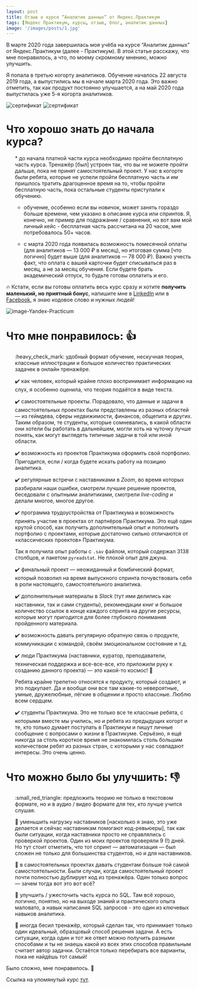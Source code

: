 ```yaml
---
layout: post
title: Отзыв о курсе “Аналитик данных” от Яндекс.Практикум
tags: [Яндекс Практикум, курсы, отзыв, блог, аналитик данных]
image: '/images/posts/1.jpg'
---
```


В марте 2020 года завершилась моя учёба на курсе “Аналитик данных” от Яндекс.Практикум (далее - Практикум). В этой статье расскажу, что мне понравилось, а что, по моему скромному мнению, можно улучшить.

Я попала в третью когорту аналитиков. Обучение началось 22 августа 2019 года, а выпустились мы в начале марта 2020 года. Это важно отметить, так как продукт постоянно улучшается, а на май 2020 года выпустилась уже 5-я когорта аналитиков.

![сертификат]('/images/posts/p1.png')
![сертификат]('/images/posts/p2.png')

# Что хорошо знать до начала курса?

<ul>
* до начала платной части курса необходимо пройти бесплатную часть курса. Тренажёр [был] устроен так, что вы не можете пройти дальше, пока не принят самостоятельный проект. У нас в когорте были ребята, которые не успели пройти бесплатную часть и им пришлось тратить драгоценное время на то, чтобы пройти бесплатную часть, пока остальные студенты приступали к обучению.

* обучение, особенно если вы новичок, может занять гораздо больше времени, чем указано в описание курса или спринтов. Я, конечно, не пример для подражание / сравнения, но вот вам мой личный кейс - бесплатная часть рассчитана на 20 часов, мне потребовалось 50+ часов.

* c марта 2020 года появилась возможность помесячной оплаты (для аналитиков — 13 000 ₽ в месяц), но итоговая сумма [что логично] будет выше (для аналитиков — 78 000 ₽). Важно учесть факт, что оплата с вашей карточки будет списываться раз в месяц, а не за месяц обучения. Если будете брать академический отпуск, то будьте готовы оплатить и его.

</ul>

:fire: Кстати, если вы готовы оплатить весь курс сразу и хотите **получить маленький, но приятный бонус**, напишите мне в [LinkedIn](https://www.linkedin.com/in/agnese-poikane-pucoka/) или в [Facebook](https://www.facebook.com/agnese.poikane/), я знаю кодовое слово и нужных людей!

![image-Yandex-Practicum]('/images/posts/9.jpg')

# Что мне понравилось: :+1:
<ul>
:heavy_check_mark: удобный формат обучение, нескучная теория, классные иллюстрации и большое количество практических задачек в онлайн тренажёре.

:heavy_check_mark: как человек, который крайне плохо воспринимает информацию на слух, я особенно оценила, что теория подаётся в виде текста.

:heavy_check_mark: самостоятельные проекты. Порадовало, что данные и задачи в самостоятельных проектах были представлены из разных областей — из геймдева, сферы недвижимости, финансов, общепита и других. Таким образом, те студенты, которые сомневались, в какой области они хотели бы работать в дальнейшем, могли хоть на чуточку лучше понять, как могут выглядеть типичные задачи в той или иной области.

:heavy_check_mark: возможность из проектов Практикума оформить свой портфолио. Пригодится, если / когда будете искать работу на позицию аналитика.

:heavy_check_mark: регулярные встречи с наставниками в *Zoom*, во время которых разбирали наши ошибки, смотрели лучшие решение проектов, беседовали с опытными аналитиками, смотрели *live-coding* и делали многое, многое другое.

:heavy_check_mark: программа трудоустройства от Практикума и возможность принять участие в проектах от партнёров Практикума. Это ещё один крутой способ, как получить дополнительный опыт и пополнить портфолио с проектами, которые достаточно сильно отличаются от «классических проектов» Практикума.

Так я получила опыт работы с `.sav` файлом, который содержал 3138 столбцов, и пакетом `pyreadstat`. Не плохой опыт для джуна.

:heavy_check_mark: финальный проект — неожиданный и бомбический формат, который позволил на время выпускного спринта почувствовать себя в роли настоящего, самостоятельного аналитика.

:heavy_check_mark: дополнительные материалы в *Slack* (тут ими делились как наставники, так и сами студенты), рекомендации книг и большое количество ссылок в конце каждого спринта на другие ресурсы, которые могут пригодится для более глубокого понимания пройденного материала.

:heavy_check_mark: возможность давать регулярную обратную связь о продукте, коммуникации с командой, своём эмоциональном состояние и т.д.

:heavy_check_mark: люди Практикума (наставники, куратор, преподаватели, техническая поддержка и все-все-все, кто приложили руку к созданию данного проекта) — это какой-то космос! :green_heart:

Ребята крайне трепетно относятся к продукту, который создают, и это подкупает. Да и вообще они все там какие-то невероятные, умные, дружелюбные, лёгкие в общении и просто классные. Люблю всем сердцем.

:heavy_check_mark: студенты Практикума. Это не только все те классные ребята, с которыми вместе мы учились, но и ребята из предыдущих когорт и те, кто только думает поступать в Практикум и пишут личные сообщение с вопросами о жизни в Практикуме. Серьёзно, я ещё никогда за столь короткое время не знакомилась столь большим количеством ребят из разных стран, с которыми у нас совпадают интересы. Это очень ценно.
</ul>

# Что можно было бы улучшить: :-1:
<ul>
:small_red_triangle: предложить теорию не только в текстовом формате, но и в аудио / видео формате для тех, кто лучше учится слушая.

:small_red_triangle: уменьшить нагрузку наставников [насколько я знаю, это уже делается и сейчас наставникам помогают код-ревьюеры], так как были ситуации, когда наставники просто не справлялись с проверкой проектов. Один из моих проектов проверяли 9 (!) дней. Но тут стоит отметить, что тот спринт — автоматизация — был сложен не только для большинства студентов, но и для наставников.

:small_red_triangle: в самостоятельных проектах давать студентам больше той самой самостоятельности. Были случаи, когда самостоятельный проект почти полностью дублирует код из тренажёра. Один только вопрос — зачем тогда вот это вот всё?

:small_red_triangle: улучшить / ужесточить часть курса по SQL. Там всё хорошо, логично, понятно, но на выходе знаний и практического опыта маловато, а навык написания SQL запросов - это один из ключевых навыков аналитика.

:small_red_triangle: иногда бесил тренажёр, который сделан так, что принимает только один идеальный, образцовый способ решения задачи. А есть ситуации, когда один и тот же ответ можно получить разными способами и ты не знаешь какой из всех этих способов правильным считает автор задачки. Остаётся только перебирать все варианты, пока не найдёшь тот самый!
</ul>

Было сложно, мне понравилось. :green_heart:

Ссылка на упомянутый курс [тут](https://praktikum.yandex.ru/data-analyst "яндекс-практикум-аналитик-данных").
